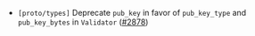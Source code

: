 - `[proto/types]` Deprecate `pub_key` in favor of `pub_key_type` and `pub_key_bytes` in
  `Validator` ([\#2878](https://github.com/cometbft/cometbft/issues/2878))
